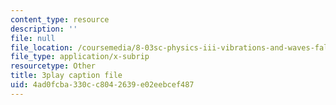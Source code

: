```yaml
---
content_type: resource
description: ''
file: null
file_location: /coursemedia/8-03sc-physics-iii-vibrations-and-waves-fall-2016/4ad0fcba330cc8042639e02eebcef487_4ysFC9vd3GE.srt
file_type: application/x-subrip
resourcetype: Other
title: 3play caption file
uid: 4ad0fcba-330c-c804-2639-e02eebcef487
---
```

